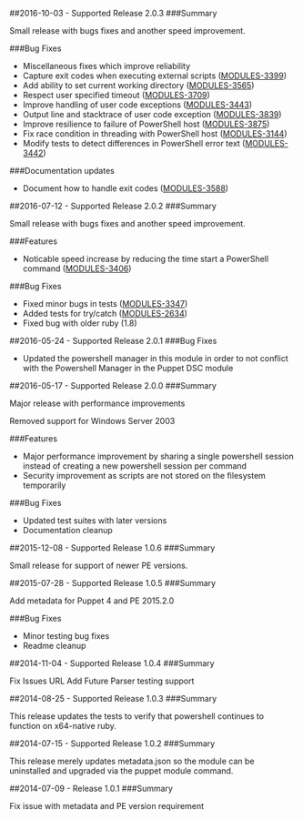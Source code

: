 ##2016-10-03 - Supported Release 2.0.3
###Summary

Small release with bugs fixes and another speed improvement.

###Bug Fixes
- Miscellaneous fixes which improve reliability
- Capture exit codes when executing external scripts ([MODULES-3399](https://tickets.puppetlabs.com/browse/MODULES-3399))
- Add ability to set current working directory ([MODULES-3565](https://tickets.puppetlabs.com/browse/MODULES-3565))
- Respect user specified timeout ([MODULES-3709](https://tickets.puppetlabs.com/browse/MODULES-3709))
- Improve handling of user code exceptions ([MODULES-3443](https://tickets.puppetlabs.com/browse/MODULES-3443))
- Output line and stacktrace of user code exception ([MODULES-3839](https://tickets.puppetlabs.com/browse/MODULES-3839))
- Improve resilience to failure of PowerShell host ([MODULES-3875](https://tickets.puppetlabs.com/browse/MODULES-3875))
- Fix race condition in threading with PowerShell host ([MODULES-3144](https://tickets.puppetlabs.com/browse/MODULES-3144))
- Modify tests to detect differences in PowerShell error text ([MODULES-3442](https://tickets.puppetlabs.com/browse/MODULES-3442))

###Documentation updates
- Document how to handle exit codes ([MODULES-3588](https://tickets.puppetlabs.com/browse/MODULES-3588))

##2016-07-12 - Supported Release 2.0.2
###Summary

Small release with bugs fixes and another speed improvement.

###Features
- Noticable speed increase by reducing the time start a PowerShell command ([MODULES-3406](https://tickets.puppetlabs.com/browse/MODULES-3406))

###Bug Fixes
- Fixed minor bugs in tests ([MODULES-3347](https://tickets.puppetlabs.com/browse/MODULES-3347))
- Added tests for try/catch ([MODULES-2634](https://tickets.puppetlabs.com/browse/MODULES-2634))
- Fixed bug with older ruby (1.8)

##2016-05-24 - Supported Release 2.0.1
###Bug Fixes

- Updated the powershell manager in this module in order to not conflict with the Powershell Manager in the Puppet DSC module

##2016-05-17 - Supported Release 2.0.0
###Summary

Major release with performance improvements

Removed support for Windows Server 2003

###Features
- Major performance improvement by sharing a single powershell session instead of creating a new powershell session per command
- Security improvement as scripts are not stored on the filesystem temporarily

###Bug Fixes
- Updated test suites with later versions
- Documentation cleanup

##2015-12-08 - Supported Release 1.0.6
###Summary

Small release for support of newer PE versions.

##2015-07-28 - Supported Release 1.0.5
###Summary

Add metadata for Puppet 4 and PE 2015.2.0

###Bug Fixes
- Minor testing bug fixes
- Readme cleanup

##2014-11-04 - Supported Release 1.0.4
###Summary

Fix Issues URL
Add Future Parser testing support

##2014-08-25 - Supported Release 1.0.3
###Summary

This release updates the tests to verify that powershell continues to function on x64-native ruby.

##2014-07-15 - Supported Release 1.0.2
###Summary

This release merely updates metadata.json so the module can be uninstalled and
upgraded via the puppet module command.

##2014-07-09 - Release 1.0.1
###Summary

Fix issue with metadata and PE version requirement
